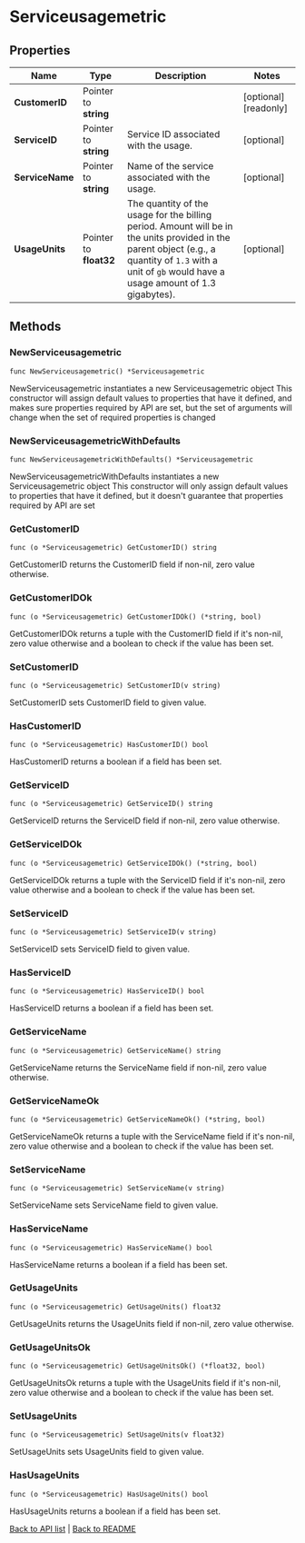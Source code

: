 # Serviceusagemetric

## Properties

Name | Type | Description | Notes
------------ | ------------- | ------------- | -------------
**CustomerID** | Pointer to **string** |  | [optional] [readonly] 
**ServiceID** | Pointer to **string** | Service ID associated with the usage. | [optional] 
**ServiceName** | Pointer to **string** | Name of the service associated with the usage. | [optional] 
**UsageUnits** | Pointer to **float32** | The quantity of the usage for the billing period. Amount will be in the units provided in the parent object (e.g., a quantity of `1.3` with a unit of `gb` would have a usage amount of 1.3 gigabytes). | [optional] 

## Methods

### NewServiceusagemetric

`func NewServiceusagemetric() *Serviceusagemetric`

NewServiceusagemetric instantiates a new Serviceusagemetric object
This constructor will assign default values to properties that have it defined,
and makes sure properties required by API are set, but the set of arguments
will change when the set of required properties is changed

### NewServiceusagemetricWithDefaults

`func NewServiceusagemetricWithDefaults() *Serviceusagemetric`

NewServiceusagemetricWithDefaults instantiates a new Serviceusagemetric object
This constructor will only assign default values to properties that have it defined,
but it doesn't guarantee that properties required by API are set

### GetCustomerID

`func (o *Serviceusagemetric) GetCustomerID() string`

GetCustomerID returns the CustomerID field if non-nil, zero value otherwise.

### GetCustomerIDOk

`func (o *Serviceusagemetric) GetCustomerIDOk() (*string, bool)`

GetCustomerIDOk returns a tuple with the CustomerID field if it's non-nil, zero value otherwise
and a boolean to check if the value has been set.

### SetCustomerID

`func (o *Serviceusagemetric) SetCustomerID(v string)`

SetCustomerID sets CustomerID field to given value.

### HasCustomerID

`func (o *Serviceusagemetric) HasCustomerID() bool`

HasCustomerID returns a boolean if a field has been set.

### GetServiceID

`func (o *Serviceusagemetric) GetServiceID() string`

GetServiceID returns the ServiceID field if non-nil, zero value otherwise.

### GetServiceIDOk

`func (o *Serviceusagemetric) GetServiceIDOk() (*string, bool)`

GetServiceIDOk returns a tuple with the ServiceID field if it's non-nil, zero value otherwise
and a boolean to check if the value has been set.

### SetServiceID

`func (o *Serviceusagemetric) SetServiceID(v string)`

SetServiceID sets ServiceID field to given value.

### HasServiceID

`func (o *Serviceusagemetric) HasServiceID() bool`

HasServiceID returns a boolean if a field has been set.

### GetServiceName

`func (o *Serviceusagemetric) GetServiceName() string`

GetServiceName returns the ServiceName field if non-nil, zero value otherwise.

### GetServiceNameOk

`func (o *Serviceusagemetric) GetServiceNameOk() (*string, bool)`

GetServiceNameOk returns a tuple with the ServiceName field if it's non-nil, zero value otherwise
and a boolean to check if the value has been set.

### SetServiceName

`func (o *Serviceusagemetric) SetServiceName(v string)`

SetServiceName sets ServiceName field to given value.

### HasServiceName

`func (o *Serviceusagemetric) HasServiceName() bool`

HasServiceName returns a boolean if a field has been set.

### GetUsageUnits

`func (o *Serviceusagemetric) GetUsageUnits() float32`

GetUsageUnits returns the UsageUnits field if non-nil, zero value otherwise.

### GetUsageUnitsOk

`func (o *Serviceusagemetric) GetUsageUnitsOk() (*float32, bool)`

GetUsageUnitsOk returns a tuple with the UsageUnits field if it's non-nil, zero value otherwise
and a boolean to check if the value has been set.

### SetUsageUnits

`func (o *Serviceusagemetric) SetUsageUnits(v float32)`

SetUsageUnits sets UsageUnits field to given value.

### HasUsageUnits

`func (o *Serviceusagemetric) HasUsageUnits() bool`

HasUsageUnits returns a boolean if a field has been set.


[Back to API list](../README.md#documentation-for-api-endpoints) | [Back to README](../README.md)
